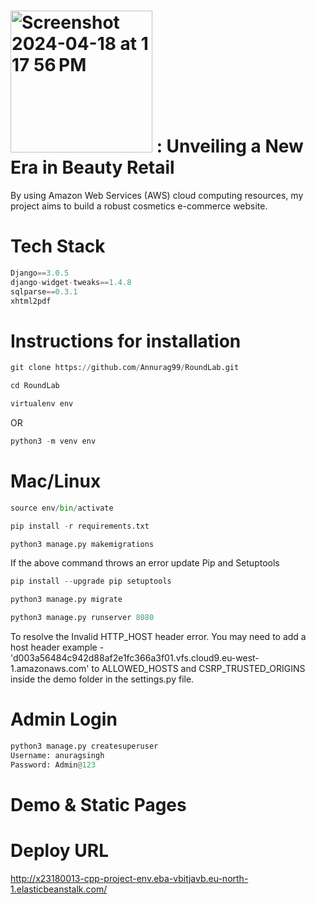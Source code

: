 # <img width="227" alt="Screenshot 2024-04-18 at 1 17 56 PM" src="https://github.com/Annurag99/RoundLab/assets/157478528/9b54e12f-4958-4efa-897d-e22518090a59"> : Unveiling a New Era in Beauty Retail

By using Amazon Web Services (AWS) cloud computing resources, my project aims to build a robust cosmetics e-commerce website.

# Tech Stack
```python
Django==3.0.5
django-widget-tweaks==1.4.8
sqlparse==0.3.1
xhtml2pdf
```

# Instructions for installation

```python
git clone https://github.com/Annurag99/RoundLab.git
```

```python
cd RoundLab
```

```python
virtualenv env
```
OR
```python
python3 -m venv env
```

# Mac/Linux

```python
source env/bin/activate
```

```python
pip install -r requirements.txt
```

```python
python3 manage.py makemigrations
```

If the above command throws an error update Pip and Setuptools
```python
pip install --upgrade pip setuptools
```

```python
python3 manage.py migrate
```

```python
python3 manage.py runserver 8080
```

To resolve the Invalid HTTP_HOST header error. You may need to add a host header 
example - 'd003a56484c942d88af2e1fc366a3f01.vfs.cloud9.eu-west-1.amazonaws.com'
to ALLOWED_HOSTS and CSRP_TRUSTED_ORIGINS inside the demo folder in the settings.py file.

# Admin Login

```python
python3 manage.py createsuperuser
Username: anuragsingh
Password: Admin@123
```

# Demo & Static Pages

# Deploy URL
http://x23180013-cpp-project-env.eba-vbitjavb.eu-north-1.elasticbeanstalk.com/




